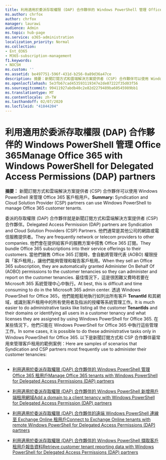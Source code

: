```yaml
---
title: 利用適用於委派存取權限 (DAP) 合作夥伴的 Windows PowerShell 管理 Office 365
ms.author: chrfox
author: chrfox
manager: laurawi
audience: Admin
ms.topic: hub-page
ms.service: o365-administration
localization_priority: Normal
ms.collection:
- Ent_O365
- M365-subscription-management
f1.keywords:
- NOCSH
ms.custom: ''
ms.assetid: be497751-596f-431d-b256-0a89d36a47ce
description: 摘要：新聞訂閱方式和雲端解決方案提供者 (CSP) 合作夥伴可以使用 Windows PowerShell 來管理 Office 365 客戶租用戶。
ms.openlocfilehash: 5e3fb67cad453593119347e2de07222f35d03f56
ms.sourcegitcommit: 99411927abdb40c2e82d2279489ba60545989bb1
ms.translationtype: MT
ms.contentlocale: zh-TW
ms.lasthandoff: 02/07/2020
ms.locfileid: "41844204"
---
```

# <a name="manage-office-365-with-windows-powershell-for-delegated-access-permissions-dap-partners"></a><span data-ttu-id="ce873-103">利用適用於委派存取權限 (DAP) 合作夥伴的 Windows PowerShell 管理 Office 365</span><span class="sxs-lookup"><span data-stu-id="ce873-103">Manage Office 365 with Windows PowerShell for Delegated Access Permissions (DAP) partners</span></span>

 <span data-ttu-id="ce873-104">**摘要：** 新聞訂閱方式和雲端解決方案提供者 (CSP) 合作夥伴可以使用 Windows PowerShell 來管理 Office 365 客戶租用戶。</span><span class="sxs-lookup"><span data-stu-id="ce873-104">**Summary:** Syndication and Cloud Solution Provider (CSP) partners can use Windows PowerShell to manage Office 365 customer tenants.</span></span>
  
<span data-ttu-id="ce873-105">委派的存取權限 (DAP) 合作夥伴就是新聞訂閱方式和雲端解決方案提供者 (CSP) 合作夥伴。</span><span class="sxs-lookup"><span data-stu-id="ce873-105">Delegated Access Permission (DAP) partners are Syndication and Cloud Solution Providers (CSP) Partners.</span></span> <span data-ttu-id="ce873-106">他們通常是其他公司的網路或電信服務提供者。</span><span class="sxs-lookup"><span data-stu-id="ce873-106">They are frequently network or telecom providers to other companies.</span></span> <span data-ttu-id="ce873-107">他們會在提供給客戶的服務方案中搭售 Office 365 訂閱。</span><span class="sxs-lookup"><span data-stu-id="ce873-107">They bundle Office 365 subscriptions into their service offerings to their customers.</span></span> <span data-ttu-id="ce873-108">當他們銷售 Office 365 訂閱時，會自動將管理代表 (AOBO) 權限授與「客戶租用」，讓他們能夠管理和報告客戶租用。</span><span class="sxs-lookup"><span data-stu-id="ce873-108">When they sell an Office 365 subscription, they are automatically granted Administer On Behalf Of (AOBO) permissions to the customer tenancies so they can administer and report on the customer tenancies.</span></span> <span data-ttu-id="ce873-109">最佳情況下，這是很困難又費時若要在 Microsoft 365 系統管理中心中執行。</span><span class="sxs-lookup"><span data-stu-id="ce873-109">At best, this is difficult and time consuming to do in the Microsoft 365 admin center.</span></span> <span data-ttu-id="ce873-110">透過 Windows PowerShell for Office 365，他們能輕鬆地執行如列出所有客戶 **TenantId** 和其網域，或識別客戶租用中的所有使用者及指派的授權等系統管理工作。</span><span class="sxs-lookup"><span data-stu-id="ce873-110">It is much easier to do administrative tasks like listing all the customer **TenantIds** and their domains or identifying all users in a customer tenancy and what licenses they are assigned by using Windows PowerShell for Office 365.</span></span> <span data-ttu-id="ce873-111">在某些情況下，他們只能在 Windows PowerShell for Office 365 中執行這些管理工作。</span><span class="sxs-lookup"><span data-stu-id="ce873-111">In some cases, it is possible to do these administrative tasks only in Windows PowerShell for Office 365.</span></span> <span data-ttu-id="ce873-112">以下是新聞訂閱方式和 CSP 合作夥伴最常用來管理客戶租用的範例案例：</span><span class="sxs-lookup"><span data-stu-id="ce873-112">Here are samples of scenarios that Syndication and CSP partners most frequently use to administer their customer tenancies:</span></span>
  
## 

- [<span data-ttu-id="ce873-113">利用適用於委派存取權限 (DAP) 合作夥伴的 Windows PowerShell 管理 Office 365 租用戶</span><span class="sxs-lookup"><span data-stu-id="ce873-113">Manage Office 365 tenants with Windows PowerShell for Delegated Access Permissions (DAP) partners</span></span>](manage-office-365-tenants-with-windows-powershell-for-delegated-access-permissio.md)
    
- [<span data-ttu-id="ce873-114">利用適用於委派存取權限 (DAP) 合作夥伴的 Windows PowerShell 新增用戶端租用網域</span><span class="sxs-lookup"><span data-stu-id="ce873-114">Add a domain to a client tenancy with Windows PowerShell for Delegated Access Permission (DAP) partners</span></span>](add-a-domain-to-a-client-tenancy-with-windows-powershell-for-delegated-access-pe.md)
    
- [<span data-ttu-id="ce873-115">利用適用於委派存取權限 (DAP) 合作夥伴的遠端 Windows PowerShell 連線至 Exchange Online 租用戶</span><span class="sxs-lookup"><span data-stu-id="ce873-115">Connect to Exchange Online tenants with remote Windows PowerShell for Delegated Access Permissions (DAP) partners</span></span>](connect-to-exchange-online-tenants-with-remote-windows-powershell-for-delegated.md)
    
- [<span data-ttu-id="ce873-116">利用適用於委派存取權限 (DAP) 合作夥伴的 Windows PowerShell 擷取客戶租用戶報告資料</span><span class="sxs-lookup"><span data-stu-id="ce873-116">Retrieve customer tenant reporting data with Windows PowerShell for Delegated Access Permissions (DAP) partners</span></span>](retrieve-customer-tenant-reporting-data-with-windows-powershell-for-delegated-ac.md)
    

    

